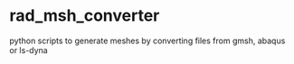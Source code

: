 # rad_msh_converter
python scripts to generate meshes by converting files from gmsh, abaqus or ls-dyna
